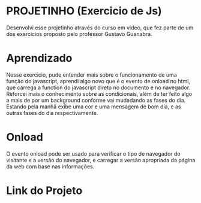 # PROJETINHO (Exercicio de Js)
Desenvolvi esse projetinho através do curso em video, que fez parte de um dos exercicios proposto pelo professor Gustavo Guanabra.

# Aprendizado 

Nesse exercicio, pude entender mais sobre o funcionamento de uma função do javascript, aprendi algo novo que é o evento de onload no html, que carrega a function do javascript direto no documento e no navegador. Reforcei mais o conhecimento sobre as condicionais, além de ter feito algo a mais de por um background conforme vai mudadando as fases do dia. Estando pela manhã exibe uma cor e uma mensagem de bom dia, e as outras fases do dia respectivamente.

# Onload 
O evento onload pode ser usado para verificar o tipo de navegador do visitante e a versão do navegador, e carregar a versão apropriada da página da web com base nas informações.

# Link do Projeto